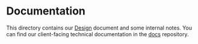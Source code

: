 # Documentation

This directory contains our [Design](design.md) document and some internal notes. You can find our client-facing technical documentation in the [docs](https://github.com/cockroachdb/docs) repository. 
